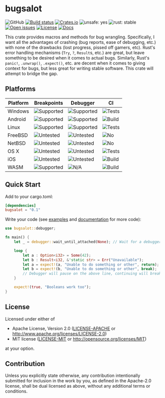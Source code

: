# bugsalot

<!-- [![Build Status](https://travis-ci.org/MaulingMonkey/bugsalot.svg)](https://travis-ci.org/MaulingMonkey/bugsalot) -->
![GitHub](https://img.shields.io/github/stars/MaulingMonkey/bugsalot.svg?label=GitHub&style=social)
[![Build status](https://ci.appveyor.com/api/projects/status/nyvlrelifcyjc1l1?svg=true)](https://ci.appveyor.com/project/MaulingMonkey/bugsalot)
[![Crates.io](https://img.shields.io/crates/v/bugsalot.svg)](https://crates.io/crates/bugsalot)
![unsafe: yes](https://img.shields.io/badge/unsafe-yes-yellow.svg)
![rust: stable](https://img.shields.io/badge/rust-stable-green.svg)
[![Open issues](https://img.shields.io/github/issues-raw/MaulingMonkey/bugsalot.svg)](https://github.com/MaulingMonkey/bugsalot/issues)
[![License](https://img.shields.io/crates/l/bugsalot.svg)](https://github.com/MaulingMonkey/bugsalot)
[![Docs](https://docs.rs/bugsalot/badge.svg)](https://docs.rs/bugsalot/)

This crate provides macros and methods for bug wrangling.  Specifically, I want all the advantages of crashing (bug
reports, ease of debugging, etc.) with none of the drawbacks (lost progress, pissed off gamers, etc).  Rust's error
handling mechanisms (`Try`, `?`, `Result`s, etc.) are great, but leave something to be desired when it comes to actual
bugs.  Similarly, Rust's `panic!`, `.unwrap()`, `.expect()`, etc. are decent when it comes to giving context for bugs,
but less great for writing stable software.  This crate will attempt to bridge the gap.

## Platforms

| Platform  | Breakpoints | Debugger  | CI |
| --------- | ----------- | --------- | -- |
| Windows   | ![Supported](https://img.shields.io/badge/-supported-green.svg) | ![Supported](https://img.shields.io/badge/-supported-green.svg) | ![Tests](https://img.shields.io/badge/-tests-green.svg)   |
| Android   | ![Supported](https://img.shields.io/badge/-supported-green.svg) | ![Supported](https://img.shields.io/badge/-supported-green.svg) | ![Build](https://img.shields.io/badge/-build-yellow.svg)  |
| Linux     | ![Supported](https://img.shields.io/badge/-supported-green.svg) | ![Supported](https://img.shields.io/badge/-supported-green.svg) | ![Tests](https://img.shields.io/badge/-tests-green.svg)   |
| FreeBSD   | ![Untested](https://img.shields.io/badge/-untested-yellow.svg)  | ![Untested](https://img.shields.io/badge/-untested-yellow.svg)  | ![No](https://img.shields.io/badge/-no-red.svg)           |
| NetBSD    | ![Untested](https://img.shields.io/badge/-untested-yellow.svg)  | ![Untested](https://img.shields.io/badge/-untested-yellow.svg)  | ![No](https://img.shields.io/badge/-no-red.svg)           |
| OS X      | ![Untested](https://img.shields.io/badge/-untested-yellow.svg)  | ![Untested](https://img.shields.io/badge/-untested-yellow.svg)  | ![Tests](https://img.shields.io/badge/-tests-green.svg)   |
| iOS       | ![Untested](https://img.shields.io/badge/-untested-yellow.svg)  | ![Untested](https://img.shields.io/badge/-untested-yellow.svg)  | ![Build](https://img.shields.io/badge/-build-yellow.svg)  |
| WASM      | ![Supported](https://img.shields.io/badge/-supported-green.svg) | ![N/A](https://img.shields.io/badge/-N/A-red.svg)               | ![Build](https://img.shields.io/badge/-build-yellow.svg)  |

## Quick Start

Add to your cargo.toml:
```toml
[dependencies]
bugsalot = "0.1"
```

Write your code (see [examples](examples) and [documentation](https://docs.rs/bugsalot/) for more code):
```rs
use bugsalot::debugger;

fn main() {
    let _ = debugger::wait_until_attached(None); // Wait for a debugger to be attached

    loop {
        let a : Option<i32> = Some(42);
        let b : Result<i32, &'static str> = Err("Unavailable");
        let a = expect!(a, "Unable to do something or other", return);
        let b = expect!(b, "Unable to do something or other", break);
        // Debugger will pause on the above line, continuing will break out of the loop
    }

    expect!(true, "Booleans work too");
}
```

## License

Licensed under either of

* Apache License, Version 2.0 ([LICENSE-APACHE](LICENSE-APACHE) or http://www.apache.org/licenses/LICENSE-2.0)
* MIT license ([LICENSE-MIT](LICENSE-MIT) or http://opensource.org/licenses/MIT)

at your option.

## Contribution

Unless you explicitly state otherwise, any contribution intentionally submitted
for inclusion in the work by you, as defined in the Apache-2.0 license, shall be
dual licensed as above, without any additional terms or conditions.

<!-- https://doc.rust-lang.org/1.4.0/complement-project-faq.html#why-dual-mit/asl2-license? -->
<!-- https://rust-lang-nursery.github.io/api-guidelines/necessities.html#crate-and-its-dependencies-have-a-permissive-license-c-permissive -->
<!-- https://choosealicense.com/licenses/apache-2.0/ -->
<!-- https://choosealicense.com/licenses/mit/ -->


